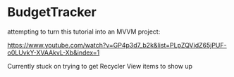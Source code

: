 # BudgetTracker

attempting to turn this tutorial into an MVVM project:

https://www.youtube.com/watch?v=GP4p3d7_b2k&list=PLpZQVidZ65jPUF-o0LUvkY-XVAAkvL-Xb&index=1

Currently stuck on trying to get Recycler View items to show up
